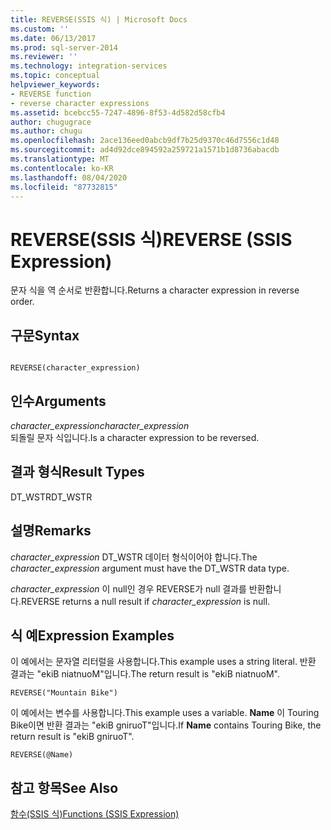 ```yaml
---
title: REVERSE(SSIS 식) | Microsoft Docs
ms.custom: ''
ms.date: 06/13/2017
ms.prod: sql-server-2014
ms.reviewer: ''
ms.technology: integration-services
ms.topic: conceptual
helpviewer_keywords:
- REVERSE function
- reverse character expressions
ms.assetid: bcebcc55-7247-4896-8f53-4d582d58cfb4
author: chugugrace
ms.author: chugu
ms.openlocfilehash: 2ace136eed0abcb9df7b25d9370c46d7556c1d48
ms.sourcegitcommit: ad4d92dce894592a259721a1571b1d8736abacdb
ms.translationtype: MT
ms.contentlocale: ko-KR
ms.lasthandoff: 08/04/2020
ms.locfileid: "87732815"
---
```

# <a name="reverse-ssis-expression"></a><span data-ttu-id="934b0-102">REVERSE(SSIS 식)</span><span class="sxs-lookup"><span data-stu-id="934b0-102">REVERSE (SSIS Expression)</span></span>
  <span data-ttu-id="934b0-103">문자 식을 역 순서로 반환합니다.</span><span class="sxs-lookup"><span data-stu-id="934b0-103">Returns a character expression in reverse order.</span></span>  
  
## <a name="syntax"></a><span data-ttu-id="934b0-104">구문</span><span class="sxs-lookup"><span data-stu-id="934b0-104">Syntax</span></span>  
  
```  
  
REVERSE(character_expression)  
```  
  
## <a name="arguments"></a><span data-ttu-id="934b0-105">인수</span><span class="sxs-lookup"><span data-stu-id="934b0-105">Arguments</span></span>  
 <span data-ttu-id="934b0-106">*character_expression*</span><span class="sxs-lookup"><span data-stu-id="934b0-106">*character_expression*</span></span>  
 <span data-ttu-id="934b0-107">되돌릴 문자 식입니다.</span><span class="sxs-lookup"><span data-stu-id="934b0-107">Is a character expression to be reversed.</span></span>  
  
## <a name="result-types"></a><span data-ttu-id="934b0-108">결과 형식</span><span class="sxs-lookup"><span data-stu-id="934b0-108">Result Types</span></span>  
 <span data-ttu-id="934b0-109">DT_WSTR</span><span class="sxs-lookup"><span data-stu-id="934b0-109">DT_WSTR</span></span>  
  
## <a name="remarks"></a><span data-ttu-id="934b0-110">설명</span><span class="sxs-lookup"><span data-stu-id="934b0-110">Remarks</span></span>  
 <span data-ttu-id="934b0-111">*character_expression* DT_WSTR 데이터 형식이어야 합니다.</span><span class="sxs-lookup"><span data-stu-id="934b0-111">The *character_expression* argument must have the DT_WSTR data type.</span></span>  
  
 <span data-ttu-id="934b0-112">*character_expression* 이 null인 경우 REVERSE가 null 결과를 반환합니다.</span><span class="sxs-lookup"><span data-stu-id="934b0-112">REVERSE returns a null result if *character_expression* is null.</span></span>  
  
## <a name="expression-examples"></a><span data-ttu-id="934b0-113">식 예</span><span class="sxs-lookup"><span data-stu-id="934b0-113">Expression Examples</span></span>  
 <span data-ttu-id="934b0-114">이 예에서는 문자열 리터럴을 사용합니다.</span><span class="sxs-lookup"><span data-stu-id="934b0-114">This example uses a string literal.</span></span> <span data-ttu-id="934b0-115">반환 결과는 "ekiB niatnuoM"입니다.</span><span class="sxs-lookup"><span data-stu-id="934b0-115">The return result is "ekiB niatnuoM".</span></span>  
  
```  
REVERSE("Mountain Bike")  
```  
  
 <span data-ttu-id="934b0-116">이 예에서는 변수를 사용합니다.</span><span class="sxs-lookup"><span data-stu-id="934b0-116">This example uses a variable.</span></span> <span data-ttu-id="934b0-117">**Name** 이 Touring Bike이면 반환 결과는 "ekiB gniruoT"입니다.</span><span class="sxs-lookup"><span data-stu-id="934b0-117">If **Name** contains Touring Bike, the return result is "ekiB gniruoT".</span></span>  
  
```  
REVERSE(@Name)  
```  
  
## <a name="see-also"></a><span data-ttu-id="934b0-118">참고 항목</span><span class="sxs-lookup"><span data-stu-id="934b0-118">See Also</span></span>  
 [<span data-ttu-id="934b0-119">함수&#40;SSIS 식&#41;</span><span class="sxs-lookup"><span data-stu-id="934b0-119">Functions &#40;SSIS Expression&#41;</span></span>](functions-ssis-expression.md)  
  
  
